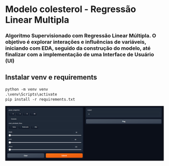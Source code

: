 # Modelo colesterol - Regressão Linear Multipla

### Algoritmo Supervisionado com Regressão Linear Múltipla. O objetivo é explorar interações e influências de variáveis, iniciando com EDA, seguido da construção do modelo, até finalizar com a implementação de uma Interface de Usuário (UI)


## Instalar venv e requirements
```
python -m venv venv
.\venv\Scripts\activate
pip install -r requirements.txt
```

![demo launch](demo_launch.png)